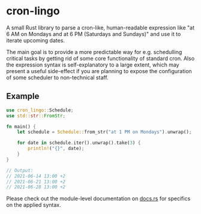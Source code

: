 # cron-lingo

A small Rust library to parse a cron-like, human-readable expression like "at 6 AM on Mondays and at 6 PM (Saturdays and Sundays)" and use it to iterate upcoming dates.

The main goal is to provide a more predictable way for e.g. schedulling critical tasks by getting rid of some core functionality of standard cron. Also the expression syntax is self-explanatory to a large extent, which may present a useful side-effect if you are planning to expose the configuration of some scheduler to non-technical staff.

## Example

```rust
use cron_lingo::Schedule;
use std::str::FromStr;

fn main() {
    let schedule = Schedule::from_str("at 1 PM on Mondays").unwrap();

    for date in schedule.iter().unwrap().take(3) {
        println!("{}", date);
    }
}

// Output:
// 2021-06-14 13:00 +2
// 2021-06-21 13:00 +2
// 2021-06-28 13:00 +2
```

Please check out the module-level documentation on [docs.rs](https://docs.rs/cron-lingo) for specifics on the applied syntax.
